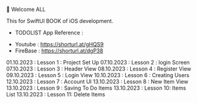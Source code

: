 👋 Welcome ALL 

This for SwiftUI BOOK of iOS development. 
* TODOLIST App
Reference : 
- Youtube  : https://shorturl.at/gHQS9
- FireBase :  https://shorturl.at/dgP38

01.10.2023 : Lesson 1 : Project Set Up
07.10.2023 : Lesson 2 : login Screen
07.10.2023 : Lesson 3 : Header View
08.10.2023 : Lesson 4 : Register View
09.10.2023 : Lesson 5 : Login View
10.10.2023 : Lesson 6 : Creating Users
12.10.2023 : Lesson 7 : Account UI
13.10.2023 : Lesson 8 : New Item View
13.10.2023 : Lesson 9 : Saving To Do Items
13.10.2023 : Lesson 10: Items List
13.10.2023 : Lesson 11: Delete Items
